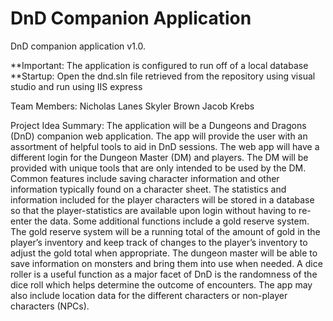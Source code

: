 # DnD Companion Application

DnD companion application v1.0.

**Important: The application is configured to run off of a local database
**Startup: Open the dnd.sln file retrieved from the repository using visual studio and run using IIS express 

Team Members: Nicholas Lanes Skyler Brown Jacob Krebs

Project Idea Summary: The application will be a Dungeons and Dragons (DnD) companion web application. The app will provide the user with an assortment of helpful tools to aid in DnD sessions. The web app will have a different login for the Dungeon Master (DM) and players. The DM will be provided with unique tools that are only intended to be used by the DM. Common features include saving character information and other information typically found on a character sheet. The statistics and information included for the player characters will be stored in a database so that the player-statistics are available upon login without having to re-enter the data. Some additional functions include a gold reserve system. The gold reserve system will be a running total of the amount of gold in the player’s inventory and keep track of changes to the player’s inventory to adjust the gold total when appropriate. The dungeon master will be able to save information on monsters and bring them into use when needed. A dice roller is a useful function as a major facet of DnD is the randomness of the dice roll which helps determine the outcome of encounters. The app may also include location data for the different characters or non-player characters (NPCs).

